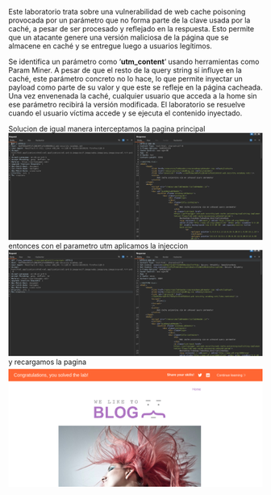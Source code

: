 Este laboratorio trata sobre una vulnerabilidad de web cache poisoning provocada por un parámetro que no forma parte de la clave usada por la caché, a pesar de ser procesado y reflejado en la respuesta. Esto permite que un atacante genere una versión maliciosa de la página que se almacene en caché y se entregue luego a usuarios legítimos.

Se identifica un parámetro como ‘**utm_content**‘ usando herramientas como Param Miner. A pesar de que el resto de la query string sí influye en la caché, este parámetro concreto no lo hace, lo que permite inyectar un payload como parte de su valor y que este se refleje en la página cacheada. Una vez envenenada la caché, cualquier usuario que acceda a la home sin ese parámetro recibirá la versión modificada. El laboratorio se resuelve cuando el usuario víctima accede y se ejecuta el contenido inyectado.

Solucion
de igual manera interceptamos la pagina principal
![Pasted_image_20250821220002.png](Imagenes/Pasted_image_20250821220002.png)
entonces con el parametro utm aplicamos la injeccion
![Pasted_image_20250821220141.png](Imagenes/Pasted_image_20250821220141.png)
y recargamos la pagina
![Pasted_image_20250821220206.png](Imagenes/Pasted_image_20250821220206.png)

